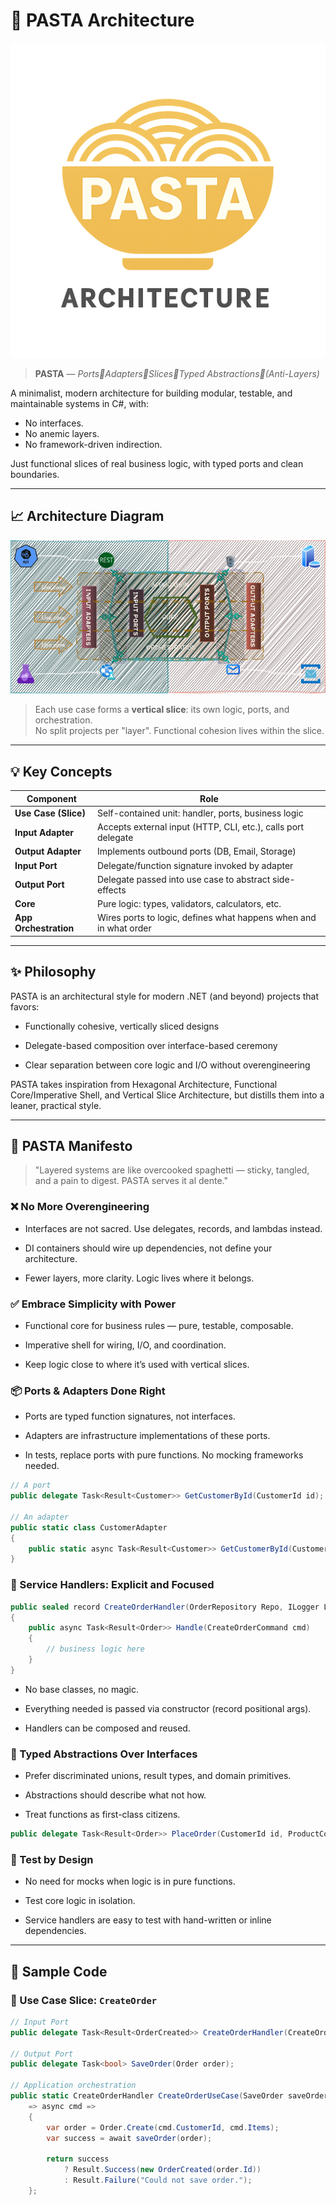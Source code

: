 # 🍝 PASTA Architecture
![PASTA logo](./assets/PASTA-logo.png)

> **PASTA** — _Ports🔹Adapters🔹Slices🔹Typed Abstractions🔹(Anti-Layers)_

A minimalist, modern architecture for building modular, testable, and maintainable systems in C#, with:
- No interfaces.
- No anemic layers.
- No framework-driven indirection.

Just functional slices of real business logic, with typed ports and clean boundaries.

---

## 📈 Architecture Diagram

![PASTA Architecture Diagram](./assets/PASTA-dark.png)

> Each use case forms a **vertical slice**: its own logic, ports, and orchestration.  
> No split projects per "layer". Functional cohesion lives within the slice.

---

## 💡 Key Concepts

| Component                | Role                                                                 |
|--------------------------|----------------------------------------------------------------------|
| **Use Case (Slice)**     | Self-contained unit: handler, ports, business logic                  |
| **Input Adapter**        | Accepts external input (HTTP, CLI, etc.), calls port delegate        |
| **Output Adapter**       | Implements outbound ports (DB, Email, Storage)                       |
| **Input Port**           | Delegate/function signature invoked by adapter                      |
| **Output Port**          | Delegate passed into use case to abstract side-effects              |
| **Core**                 | Pure logic: types, validators, calculators, etc.                     |
| **App Orchestration**    | Wires ports to logic, defines what happens when and in what order    |

---

## ✨ Philosophy

PASTA is an architectural style for modern .NET (and beyond) projects that favors:

* Functionally cohesive, vertically sliced designs

* Delegate-based composition over interface-based ceremony

* Clear separation between core logic and I/O without overengineering

PASTA takes inspiration from Hexagonal Architecture, Functional Core/Imperative Shell, and Vertical Slice Architecture, but distills them into a leaner, practical style.

---

## 📜 PASTA Manifesto

> "Layered systems are like overcooked spaghetti — sticky, tangled, and a pain to digest. PASTA serves it al dente."

### ❌ No More Overengineering

* Interfaces are not sacred. Use delegates, records, and lambdas instead.

* DI containers should wire up dependencies, not define your architecture.

* Fewer layers, more clarity. Logic lives where it belongs.

### ✅ Embrace Simplicity with Power

* Functional core for business rules — pure, testable, composable.

* Imperative shell for wiring, I/O, and coordination.

* Keep logic close to where it’s used with vertical slices.

### 📦 Ports & Adapters Done Right

* Ports are typed function signatures, not interfaces.

* Adapters are infrastructure implementations of these ports.

* In tests, replace ports with pure functions. No mocking frameworks needed.

```csharp
// A port
public delegate Task<Result<Customer>> GetCustomerById(CustomerId id);

// An adapter
public static class CustomerAdapter
{
    public static async Task<Result<Customer>> GetCustomerById(CustomerId id) => ...
}
```

### 🧩 Service Handlers: Explicit and Focused

```csharp
public sealed record CreateOrderHandler(OrderRepository Repo, ILogger Log)
{
    public async Task<Result<Order>> Handle(CreateOrderCommand cmd)
    {
        // business logic here
    }
}
```
* No base classes, no magic.

* Everything needed is passed via constructor (record positional args).

* Handlers can be composed and reused.

### 🧠 Typed Abstractions Over Interfaces

* Prefer discriminated unions, result types, and domain primitives.

* Abstractions should describe what not how.

* Treat functions as first-class citizens.

```csharp
public delegate Task<Result<Order>> PlaceOrder(CustomerId id, ProductCode code);
```

### 🧪 Test by Design

* No need for mocks when logic is in pure functions.

* Test core logic in isolation.

* Service handlers are easy to test with hand-written or inline dependencies.
---

## 🧪 Sample Code

### 🧩 Use Case Slice: `CreateOrder`

```csharp
// Input Port
public delegate Task<Result<OrderCreated>> CreateOrderHandler(CreateOrderCommand cmd);

// Output Port
public delegate Task<bool> SaveOrder(Order order);

// Application orchestration
public static CreateOrderHandler CreateOrderUseCase(SaveOrder saveOrder)
    => async cmd =>
    {
        var order = Order.Create(cmd.CustomerId, cmd.Items);
        var success = await saveOrder(order);

        return success
            ? Result.Success(new OrderCreated(order.Id))
            : Result.Failure("Could not save order.");
    };
